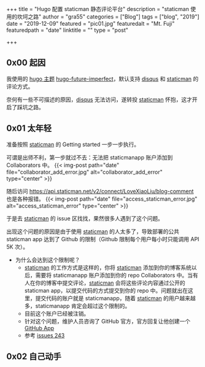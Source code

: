 +++
title = "Hugo 配置 staticman 静态评论平台"
description = "staticman 使用的坎坷之路"
author = "gra55"
categories = ["Blog"]
tags = ["blog", "2019"]
date = "2019-12-09"
featured = "pic01.jpg"
featuredalt = "Mt. Fuji"
featuredpath = "date"
linktitle = ""
type = "post"

+++

## 0x00 起因

我使用的 [hugo 主题](https://themes.gohugo.io/) [hugo-future-imperfect](https://github.com/jpescador/hugo-future-imperfect)，默认支持 [disqus](http://www.disqus.com/) 和 [staticman](https://staticman.net/) 的评论方式。

奈何有一些不可描述的原因，[disqus](http://www.disqus.com/) 无法访问，遂转投 [staticman](https://staticman.net/) 怀抱，这才开启了踩坑之路。

## 0x01 太年轻

准备按照 [staticman](https://staticman.net/) 的 Getting started 一步一步执行。

可谓是出师不利，第一步就过不去：无法把 staticmanapp 账户添加到 Collaborators 中。
{{< img-post path="date" file="collaborator_add_error.jpg" alt="collaborator_add_error" type="center" >}}

随后访问 https://api.staticman.net/v2/connect/LoveXiaoLiu/blog-comment 也是各种报错。
{{< img-post path="date" file="access_staticman_error.jpg" alt="access_staticman_error" type="center" >}}

于是去 [staticman](https://staticman.net/) 的 issue 区找找，果然很多人遇到了这个问题。

出现这个问题的原因是由于使用 [staticman](https://staticman.net/) 的人太多了，导致部署的公共 staticman app 达到了 Github 的限制（Github 限制每个用户每小时只能调用 API 5K 次）。

+ 为什么会达到这个限制呢？
  + [staticman](https://staticman.net/) 的工作方式是这样的，你将 [staticman](https://staticman.net/) 添加到你的博客系统以后，需要将 staticmanapp 账户添加到你的 repo Collaborators 中。当有人在你的博客中提交评论，[staticman](https://staticman.net/) 会将这些评论内容通过公开的 staticman app，以提交代码的方式提交到你的 repo 中。问题就出在这里，提交代码的账户就是 staticmanapp，随着 [staticman](https://staticman.net/) 的用户越来越多，staticmanapp 肯定会超过这个限制的。
  + 目前这个账户已经被注销。
  + 针对这个问题，维护人员咨询了 GitHub 官方，官方回复让他创建一个 [GitHub App](https://developer.github.com/apps/)
  + 参考 [issues 243](https://github.com/eduardoboucas/staticman/issues/243)

## 0x02 自己动手



